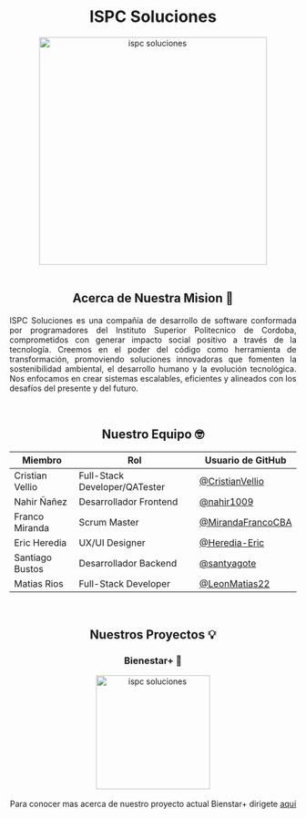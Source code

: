 <h1 align=center> 
  ISPC Soluciones
</h1>
<div align="center">
<img src="https://github.com/user-attachments/assets/5e33a3ff-f7d7-4f75-8d55-640b523b8fa6" alt="ispc soluciones" width="400" height="400">
</div>
<br>

<h2 align=center>Acerca de Nuestra Mision 🎯</h2>
<div align=justify>
<p>ISPC Soluciones es una compañía de desarrollo de software conformada por programadores del Instituto Superior Politecnico de Cordoba, comprometidos con generar impacto social positivo a través de la tecnología. Creemos en el poder del código como herramienta de transformación, promoviendo soluciones innovadoras que fomenten la sostenibilidad ambiental, el desarrollo humano y la evolución tecnológica. Nos enfocamos en crear sistemas escalables, eficientes y alineados con los desafíos del presente y del futuro.<br>
</p>
</div>
<br>
<div align=center>
<h2 align="center">Nuestro Equipo 🤓</h2>
  
| Miembro           | Rol                    | Usuario de GitHub                                                 |
|-------------------|------------------------|-------------------------------------------------------------------|
| Cristian Vellio   | Full-Stack Developer/QATester   | [@CristianVellio](https://github.com/CristianVellio)    |
| Nahir Ñañez       | Desarrollador Frontend           | [@nahir1009](https://github.com/nahir1009)              |
| Franco Miranda    | Scrum Master                     | [@MirandaFrancoCBA](https://github.com/MirandaFrancoCBA)|
| Eric Heredia      | UX/UI Designer                   | [@Heredia-Eric](https://github.com/Heredia-Eric)        |
| Santiago Bustos   | Desarrollador Backend            | [@santyagote](https://github.com/santyagote)            |
| Matias Rios       | Full-Stack Developer             | [@LeonMatias22](https://github.com/LeonMatias22)        |

</div>
<br>

<div align=center>
<h2 align="center">Nuestros Proyectos 💡</h2>
<h3 align="center">Bienestar+ 💪</h3>
<div align="center">
<img src="https://github.com/user-attachments/assets/ba9c092a-e254-4c67-b0ed-d4ba00c1099f" alt="ispc soluciones" width="200" height="200">
</div>
<br>
Para conocer mas acerca de nuestro proyecto actual Bienstar+ dirigete <a href="https://github.com/ISPC-Soluciones/Bienestar-Plus">aquí</a>


</div>
<br>

